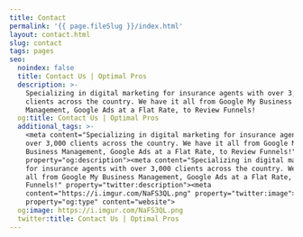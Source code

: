 ```yaml
---
title: Contact
permalink: '{{ page.fileSlug }}/index.html'
layout: contact.html
slug: contact
tags: pages
seo:
  noindex: false
  title: Contact Us | Optimal Pros
  description: >-
    Specializing in digital marketing for insurance agents with over 3,000
    clients across the country. We have it all from Google My Business
    Management, Google Ads at a Flat Rate, to Review Funnels!
  og:title: Contact Us | Optimal Pros
  additional_tags: >-
    <meta content="Specializing in digital marketing for insurance agents with
    over 3,000 clients across the country. We have it all from Google My
    Business Management, Google Ads at a Flat Rate, to Review Funnels!"
    property="og:description"><meta content="Specializing in digital marketing
    for insurance agents with over 3,000 clients across the country. We have it
    all from Google My Business Management, Google Ads at a Flat Rate, to Review
    Funnels!" property="twitter:description"><meta
    content="https://i.imgur.com/NaFS3QL.png" property="twitter:image"><meta
    property="og:type" content="website">
  og:image: https://i.imgur.com/NaFS3QL.png
  twitter:title: Contact Us | Optimal Pros
---
```



